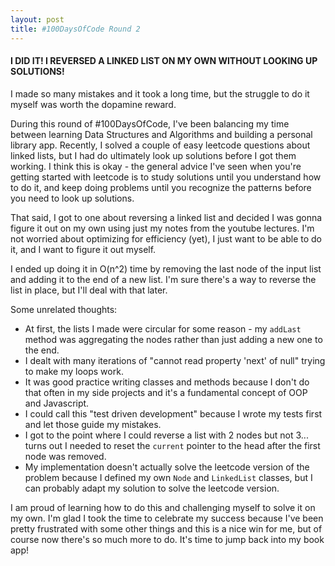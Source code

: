 ```yaml
---
layout: post
title: #100DaysOfCode Round 2
---
```


#### I DID IT! I REVERSED A LINKED LIST ON MY OWN WITHOUT LOOKING UP SOLUTIONS!

I made so many mistakes and it took a long time, but the struggle to do it myself was worth the dopamine reward.

During this round of #100DaysOfCode, I've been balancing my time between learning Data Structures and Algorithms and building a personal library app. Recently, I solved a couple of easy leetcode questions about linked lists, but I had do ultimately look up solutions before I got them working. I think this is okay - the general advice I've seen when you're getting started with leetcode is to study solutions until you understand how to do it, and keep doing problems until you recognize the patterns before you need to look up solutions.

That said, I got to one about reversing a linked list and decided I was gonna figure it out on my own using just my notes from the youtube lectures. I'm not worried about optimizing for efficiency (yet), I just want to be able to do it, and I want to figure it out myself.

I ended up doing it in O(n^2) time by removing the last node of the input list and adding it to the end of a new list. I'm sure there's a way to reverse the list in place, but I'll deal with that later. 
 
Some unrelated thoughts:
- At first, the lists I made were circular for some reason - my `addLast` method was aggregating the nodes rather than just adding a new one to the end. 
- I dealt with many iterations of "cannot read property 'next' of null" trying to make my loops work.
- It was good practice writing classes and methods because I don't do that often in my side projects and it's a fundamental concept of OOP and Javascript. 
- I could call this "test driven development" because I wrote my tests first and let those guide my mistakes.
- I got to the point where I could reverse a list with 2 nodes but not 3... turns out I needed to reset the `current` pointer to the head after the first node was removed.
- My implementation doesn't actually solve the leetcode version of the problem because I defined my own `Node` and `LinkedList` classes, but I can probably adapt my solution to solve the leetcode version.

I am proud of learning how to do this and challenging myself to solve it on my own. I'm glad I took the time to celebrate my success because I've been pretty frustrated with some other things and this is a nice win for me, but of course now there's so much more to do. It's time to jump back into my book app!
